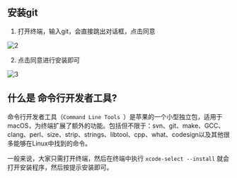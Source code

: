 ## 安装git

1. 打开终端，输入git，会直接跳出对话框，点击同意

![2](/Users/zhougaofeng/Desktop/Salute_系列/Salute_MacOS/img/2.jpg)

2. 点击同意进行安装即可

![3](/Users/zhougaofeng/Desktop/Salute_系列/Salute_MacOS/img/3.jpg)



## 什么是 命令行开发者工具?

命令行开发者工具（`Command Line Tools `）是苹果的一个小型独立包，适用于 macOS，为终端扩展了额外的功能。包括但不限于：svn、git、make、GCC、clang、perl、size、strip、strings、libtool、cpp、what、codesign以及其他很多能够在Linux中找到的命令。

一般来说，大家只需打开终端，然后在终端中执行 `xcode-select --install` 就会打开安装程序，然后按提示安装即可。
